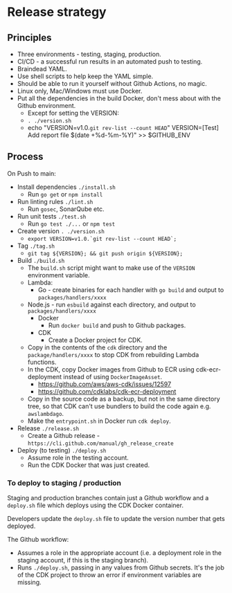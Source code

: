 # Release strategy

## Principles

* Three environments - testing, staging, production.
* CI/CD - a successful run results in an automated push to testing.
* Braindead YAML.
* Use shell scripts to help keep the YAML simple.
* Should be able to run it yourself without Github Actions, no magic.
* Linux only, Mac/Windows must use Docker.
* Put all the dependencies in the build Docker, don't mess about with the Github environment.
  * Except for setting the VERSION:
  * `. ./version.sh`
  * echo "VERSION=v1.0.`git rev-list --count HEAD`" VERSION=[Test] Add report file $(date +%d-%m-%Y)" >> $GITHUB_ENV

## Process

On Push to main:
  * Install dependencies `./install.sh`
      * Run `go get` or `npm install`
  * Run linting rules `./lint.sh`
      * Run `gosec`, SonarQube etc.
  * Run unit tests `./test.sh`
      * Run `go test ./...` or `npm test`
  * Create version `. ./version.sh`
      * ``export VERSION=v1.0.`git rev-list --count HEAD`;``
  * Tag `./tag.sh`
      * `git tag ${VERSION}; && git push origin ${VERSION};`
  * Build `./build.sh`
      * The `build.sh` script might want to make use of the `VERSION` environment variable.
      * Lambda:
        * Go - create binaries for each handler with `go build` and output to `packages/handlers/xxxx`
	* Node.js - run `esbuild` against each directory, and output to `packages/handlers/xxxx`
      * Docker
        * Run `docker build` and push to Github packages.
      * CDK
        * Create a Docker project for CDK.
	* Copy in the contents of the `cdk` directory and the `package/handlers/xxxx` to stop CDK from rebuilding Lambda functions.
	* In the CDK, copy Docker images from Github to ECR using cdk-ecr-deployment instead of using `DockerImageAsset`.
	  * https://github.com/aws/aws-cdk/issues/12597
	  * https://github.com/cdklabs/cdk-ecr-deployment
	* Copy in the source code as a backup, but not in the same directory tree, so that CDK can't use bundlers to build the code again e.g. `awslambdago`.
	* Make the `entrypoint.sh` in Docker run `cdk deploy`.
  * Release `./release.sh`
      * Create a Github release - `https://cli.github.com/manual/gh_release_create`
  * Deploy (to testing) `./deploy.sh`
      * Assume role in the testing account.
      * Run the CDK Docker that was just created.

### To deploy to staging / production

Staging and production branches contain just a Github workflow and a `deploy.sh` file which deploys using the CDK Docker container.

Developers update the `deploy.sh` file to update the version number that gets deployed.

The Github workflow:

* Assumes a role in the appropriate account (i.e. a deployment role in the staging account, if this is the staging branch).
* Runs `./deploy.sh`, passing in any values from Github secrets. It's the job of the CDK project to throw an error if environment variables are missing.

